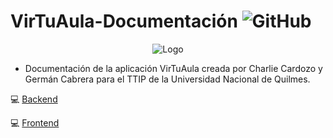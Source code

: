 # VirTuAula-Documentación ![GitHub](https://img.shields.io/github/license/zolezzi/VirTuAula?color=green)
<p align="center">
   <img src="https://cdn.discordapp.com/attachments/828784442293485578/886246124103532584/unknown.png" alt="Logo"/>
</p>

* Documentación de la aplicación VirTuAula creada por Charlie Cardozo y Germán Cabrera para el TTIP de la Universidad Nacional de Quilmes.

:computer: [Backend](https://github.com/zolezzi/VirTuAula)

:computer: [Frontend](https://github.com/zolezzi/VirTuAula-ui)
